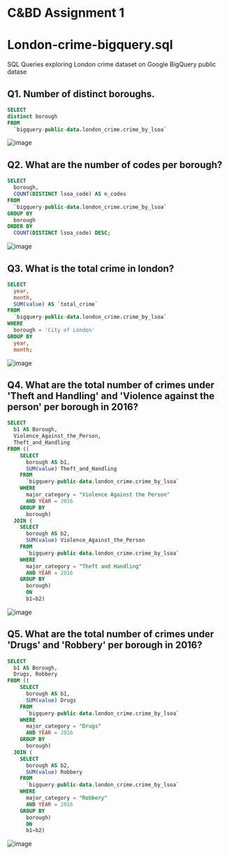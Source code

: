 # C&BD Assignment 1
# London-crime-bigquery.sql
SQL Queries exploring London crime dataset on Google BigQuery public datase

## Q1. Number of distinct boroughs.

``` sql
SELECT
distinct borough
FROM
  `bigquery-public-data.london_crime.crime_by_lsoa`
```
![image](https://user-images.githubusercontent.com/87647832/131226958-ea986e17-4070-4cb8-820d-e0b395ae0227.png)

## Q2. What are the number of codes per borough?

```sql
SELECT
  borough,
  COUNT(DISTINCT lsoa_code) AS n_codes
FROM
  `bigquery-public-data.london_crime.crime_by_lsoa`
GROUP BY
  borough
ORDER BY
  COUNT(DISTINCT lsoa_code) DESC;
```
![image](https://user-images.githubusercontent.com/87647832/131226979-ab841b89-ecd5-41fa-ac07-230c6f34276a.png)

## Q3. What is the total crime in london?

```sql
SELECT
  year,
  month,
  SUM(value) AS `total_crime`
FROM
  `bigquery-public-data.london_crime.crime_by_lsoa`
WHERE
  borough = 'City of London'
GROUP BY
  year,
  month;
```
![image](https://user-images.githubusercontent.com/87647832/131226993-ee1d31a5-55b7-4cb6-a73d-3967216817e0.png)

## Q4. What are the total number of crimes under 'Theft and Handling' and 'Violence against the person' per borough in 2016?
```sql
SELECT
  b1 AS Borough,
  Violence_Against_the_Person,
  Theft_and_Handling
FROM ((
    SELECT
      borough AS b1,
      SUM(value) Theft_and_Handling
    FROM
      `bigquery-public-data.london_crime.crime_by_lsoa`
    WHERE
      major_category = "Violence Against the Person"
      AND YEAR = 2016
    GROUP BY
      borough)
  JOIN (
    SELECT
      borough AS b2,
      SUM(value) Violence_Against_the_Person
    FROM
      `bigquery-public-data.london_crime.crime_by_lsoa`
    WHERE
      major_category = "Theft and Handling"
      AND YEAR = 2016
    GROUP BY
      borough)
      ON 
      b1=b2)
  ```
![image](https://user-images.githubusercontent.com/87647832/131227000-e29cd553-a88e-4e58-91b9-2972954091d6.png)

## Q5. What are the total number of crimes under 'Drugs' and 'Robbery' per borough in 2016?
```sql 
SELECT
  b1 AS Borough,
  Drugs, Robbery
FROM ((
    SELECT
      borough AS b1,
      SUM(value) Drugs
    FROM
      `bigquery-public-data.london_crime.crime_by_lsoa`
    WHERE
      major_category = "Drugs"
      AND YEAR = 2016
    GROUP BY
      borough)
  JOIN (
    SELECT
      borough AS b2,
      SUM(value) Robbery
    FROM
      `bigquery-public-data.london_crime.crime_by_lsoa`
    WHERE
      major_category = "Robbery"
      AND YEAR = 2016
    GROUP BY
      borough)
      ON 
      b1=b2)
```
![image](https://user-images.githubusercontent.com/87647832/131227007-90437d8a-ec6a-4d17-815d-02292bb0356d.png)


